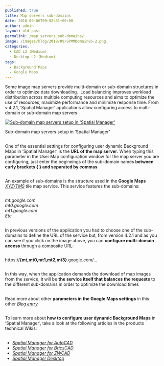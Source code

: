```yaml
---
published: true
title: Map servers sub-domains
date: 2018-09-06T09:52:31+00:00
author: admin
layout: old-post
permalink: /map_servers_sub-domains/
image: /images/blog/2018/09/SPMMDomain85-2.png
categories:
  - CAD L2 (Medium)
  - Desktop L2 (Medium)
tags:
  - Background Maps
  - Google Maps
---
```

<p>
  Some image map servers provide multi-domain or sub-domain structures in order to optimize data downloading.  Load balancing improves workload distribution across multiple computing resources and aims to optimize the use of resources, maximize performance and minimize response time. From v.4.2.1, &#8216;Spatial Manager&#8217; applications allow configuring access to multi-domain or sub-domain map servers
</p>

<p>
  <!--more-->
</p>

<div>
  <a href="/images/blog/2018/09/SPM-Severs-Multi-domain.png" target="_blank" rel="nofollow"><img src="/images/blog/2018/09/SPM-Severs-Multi-domain-1024x580.png" alt="Sub-domain map servers setup in 'Spatial Manager'" width="625" height="354" srcset="/images/blog/2018/09/SPM-Severs-Multi-domain-1024x580.png 1024w, /images/blog/2018/09/SPM-Severs-Multi-domain-300x170.png 300w, /images/blog/2018/09/SPM-Severs-Multi-domain-768x435.png 768w, /images/blog/2018/09/SPM-Severs-Multi-domain-624x354.png 624w" sizes="(max-width: 625px) 100vw, 625px" /></a>
  
  <p>
    Sub-domain map servers setup in &#8216;Spatial Manager&#8217;
  </p>
</div>

<h2></h2>
<p>
  One of the essential settings for configuring user dynamic Background Maps in &#8216;Spatial Manager&#8217; is the <strong>URL of the map server</strong>. When typing this parameter in the User Map configuration window for the map server you are configuring, just enter the beginnings of the sub-domain names <strong>between curly brackets { } and separated by commas</strong>
</p>

<h2>
</h2>

<p>
  An example of sub-domains is the structure used in the <strong>Google Maps</strong> <a href="https://en.wikipedia.org/wiki/Tile_Map_Service" target="_blank" rel="nofollow"><span><em>XYZ/TMS</em></span></a> tile map service. This service features the sub-domains:
</p>

<h2>
</h2>

<div>
  <em>mt.google.com</em>
</div>

<div>
  <em>mt0.google.com</em>
</div>

<div>
  <em>mt1.google.com</em>
</div>

<div>
  <em>Etc.</em>
</div>

<div>
</div>

<h2>
</h2>

<p>
  In previous versions of the application you had to choose one of the sub-domains to define the URL of the service but, from version 4.2.1 and as you can see if you click on the image above, you can <strong>configure multi-domain access</strong> through a composite URL:
</p>

<h2>
</h2>

https://**{mt,mt0,mt1,mt2,mt3}**.google.com/&#8230;

<h2>
</h2>

<p>
  In this way, when the application demands the download of map images from the service, it will be <strong>the service itself that balances the requests</strong> to the different sub-domains in order to optimize the download times
</p>

<h2>
</h2>

Read more about other **parameters in the Google Maps settings** in this other <a href="/more-about-dynamic-google-maps-in-your-drawings-or-maps/" target="_blank" rel="nofollow"><span><em>Blog entry</em></span></a>

<h2></h2>


<h2></h2>
<p>
  To learn more about <b>how to configure user dynamic Background Maps</b> in &#8216;Spatial Manager&#8217;, take a look at the following articles in the products technical Wikis:
</p>

<h2>
</h2>

<ul>
  <li>
    <span><em><span><a href="http://wiki.spatialmanager.com/index.php/Spatial_Manager%E2%84%A2_for_AutoCAD_-_FAQs:_Background_Maps_(%22Standard%22_and_%22Professional%22_editions_only)#Can_I_configure_my_own_Web_Map_Services.3F" target="_blank" rel="nofollow">Spatial Manager for AutoCAD</a></span></em></span>
  </li>
  <li>
    <span><em><span><a href="http://wiki.spatialmanager.com/index.php/Spatial_Manager%E2%84%A2_for_BricsCAD_-_FAQs:_Background_Maps_(%22Standard%22_and_%22Professional%22_editions_only)#Can_I_configure_my_own_Web_Map_Services.3F" target="_blank" rel="nofollow">Spatial Manager for BricsCAD</a></span></em></span>
  </li>
  <li>
    <span><em><span><a href="http://wiki.spatialmanager.com/index.php/Spatial_Manager%E2%84%A2_for_ZWCAD_-_FAQs:_Background_Maps_(%22Standard%22_and_%22Professional%22_editions_only)#Can_I_configure_my_own_Web_Map_Services.3F" target="_blank" rel="nofollow">Spatial Manager for ZWCAD</a></span></em></span>
  </li>
  <li>
    <span><a href="http://wiki.spatialmanager.com/index.php/Spatial_Manager_Desktop%E2%84%A2_-_FAQs:_Background_Maps#Can_I_configure_my_own_Web_Map_Services.3F" target="_blank" rel="nofollow"><span><em>Spatial Manager Desktop</em></span></a></span>
  </li>
</ul>